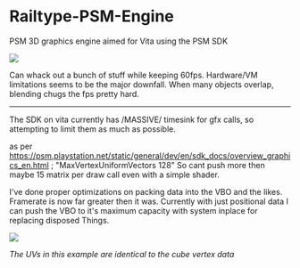 Railtype-PSM-Engine
===================

PSM 3D graphics engine aimed for Vita using the PSM SDK

![](http://mattish.co.uk/github/railgun.jpg)

Can whack out a bunch of stuff while keeping 60fps. Hardware/VM limitations seems to be the major downfall. When many objects overlap, blending chugs the fps pretty hard.

-------------------

The SDK on vita currently has /MASSIVE/ timesink for gfx calls, so attempting to limit them as much as possible.

as per https://psm.playstation.net/static/general/dev/en/sdk_docs/overview_graphics_en.html ; "MaxVertexUniformVectors 128"
So cant push more then maybe 15 matrix per draw call even with a simple shader.

I've done proper optimizations on packing data into the VBO and the likes. Framerate is now far greater then it was. Currently with just positional data I can push the VBO to it's maximum capacity with system inplace for replacing disposed Things.

![](http://mattish.co.uk/github/example.jpg)

_The UVs in this example are identical to the cube vertex data_